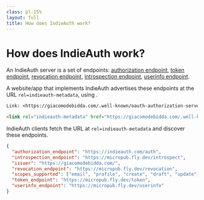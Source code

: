 ```yaml
---
class: pl-15%
layout: full
title: How does IndieAuth work?
---
```


<h1>How does IndieAuth work?</h1>

<Transform scale="0.9">

An <span class="color:accent">IndieAuth server</span> is a set of endpoints: [authorization endpoint](https://indieauth.spec.indieweb.org/#authorization-endpoint), [token endpoint](https://indieauth.spec.indieweb.org/#token-endpoint), [revocation endpoint](https://indieauth.spec.indieweb.org/#token-revocation), [introspection endpoint](https://indieauth.spec.indieweb.org/#access-token-verification-request), [userinfo endpoint](https://indieauth.spec.indieweb.org/#user-information).

A <span class="color:accent">website/app</span> that implements IndieAuth advertises these endpoints at the URL <code>rel=indieauth-metadata</code>, using <Anchor href="https://indieauth.spec.indieweb.org/#indieauth-server-metadata" text="IndieAuth Server Metadata" />.

```txt
Link: <https://giacomodebidda.com/.well-known/oauth-authorization-server>; rel="indieauth-metadata"
```

```html
<link rel="indieauth-metadata" href="https://giacomodebidda.com/.well-known/oauth-authorization-server">
```

<span class="color:accent">IndieAuth clients</span> fetch the URL at <code>rel=indieauth-metadata</code> and discover these endpoints.

```json
{
  "authorization_endpoint": "https://indieauth.com/auth",
  "introspection_endpoint": "https://micropub.fly.dev/introspect",
  "issuer": "https://giacomodebidda.com/",
  "revocation_endpoint": "https://micropub.fly.dev/revocation",
  "scopes_supported": ["email", "profile", "create", "draft", "update", "delete", "media"],
  "token_endpoint": "https://micropub.fly.dev/token",
  "userinfo_endpoint": "https://micropub.fly.dev/userinfo"
}
```

</Transform>

<!--
IndieAuth Server Metadata adopts OAuth 2.0 Authorization Server Metadata.
-->
